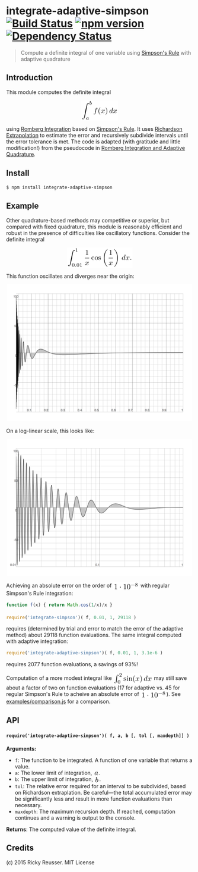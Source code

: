 # integrate-adaptive-simpson [![Build Status](https://travis-ci.org/scijs/integrate-adaptive-simpson.svg)](https://travis-ci.org/scijs/integrate-adaptive-simpson) [![npm version](https://badge.fury.io/js/integrate-adaptive-simpson.svg)](http://badge.fury.io/js/integrate-adaptive-simpson) [![Dependency Status](https://david-dm.org/scijs/integrate-adaptive-simpson.svg)](https://david-dm.org/scijs/integrate-adaptive-simpson)

> Compute a definite integral of one variable using [Simpson's Rule](https://en.wikipedia.org/wiki/Simpson%27s_rule) with adaptive quadrature


## Introduction

This module computes the definite integral <p align="center"><img alt="undefined" valign="middle" src="docs/images/int_ab-fx-dx-a1ac3b24ed.png" width="99.5" height="54.5"></p> using [Romberg Integration](https://en.wikipedia.org/wiki/Romberg%27s_method) based on [Simpson's Rule](https://en.wikipedia.org/wiki/Simpson%27s_rule). It uses [Richardson Extrapolation](https://en.wikipedia.org/wiki/Richardson_extrapolation) to estimate the error and recursively subdivide intervals until the error tolerance is met. The code is adapted (with gratitude and little modification!) from the pseudocode in [Romberg Integration and Adaptive Quadrature](http://www.math.utk.edu/~ccollins/refs/Handouts/rich.pdf).

## Install

```bash
$ npm install integrate-adaptive-simpson
```

## Example

Other quadrature-based methods may competitive or superior, but compared with fixed quadrature, this module is reasonably efficient and robust in the presence of difficulties like oscillatory functions. Consider the definite integral <p align="center"><img alt="undefined" valign="middle" src="docs/images/int_0011-frac1xcosleftfrac1xrightdx-d7e8731b7d.png" width="177" height="54.5"></p>

This function oscillates and diverges near the origin:

<p align="center"><img width="500" height="368" alt="1/x * cos(1/x) on a linear scale" src="docs/images/oscillatory-linlin.png"></div>

On a log-linear scale, this looks like:

<p align="center"><img width="500" height="368" alt="1/x * cos(1/x) on a log-linear scale" src="docs/images/oscillatory-loglin.png"></div>

Achieving an absolute error on the order of <img alt="undefined" valign="middle" src="docs/images/1-cdot-10-8-09bd84e939.png" width="70" height="20.5"> with regular Simpson's Rule integration:

```javascript
function f(x) { return Math.cos(1/x)/x }

require('integrate-simpson')( f, 0.01, 1, 29118 )
```
requires (determined by trial and error to match the error of the adaptive method) about 29118 function evaluations. The same integral computed with adaptive integration:

```javascript
require('integrate-adaptive-simpson')( f, 0.01, 1, 3.1e-6 )
```

requires 2077 function evaluations, a savings of 93%!


Computation of a more modest integral like <img alt="undefined" valign="middle" src="docs/images/int_02-sinxdx-e474f19aa8.png" width="106" height="31.5"> may still save about a factor of two on function evaluations (17 for adaptive vs. 45 for regular Simpson's Rule to acheive an absolute error of <img alt="undefined" valign="middle" src="docs/images/1-cdot-10-8-09bd84e939.png" width="70" height="20.5">). See [examples/comparison.js](examples/comparison.js) for a comparison.

## API

#### `require('integrate-adaptive-simpson')( f, a, b [, tol [, maxdepth]] )`
**Arguments:**
- `f`: The function to be integrated. A function of one variable that returns a value.
- `a`: The lower limit of integration, <img alt="undefined" valign="middle" src="docs/images/a-a1c2708a7a.png" width="15" height="13">.
- `b`: The upper limit of integration, <img alt="undefined" valign="middle" src="docs/images/b-5891343d52.png" width="13" height="18">.
- `tol`: The relative error required for an interval to be subdivided, based on Richardson extraplation. Be careful—the total accumulated error may be significantly less and result in more function evaluations than necessary.
- `maxdepth`: The maximum recursion depth. If reached, computation continues and a warning is output to the console.

**Returns**: The computed value of the definite integral.

## Credits

(c) 2015 Ricky Reusser. MIT License